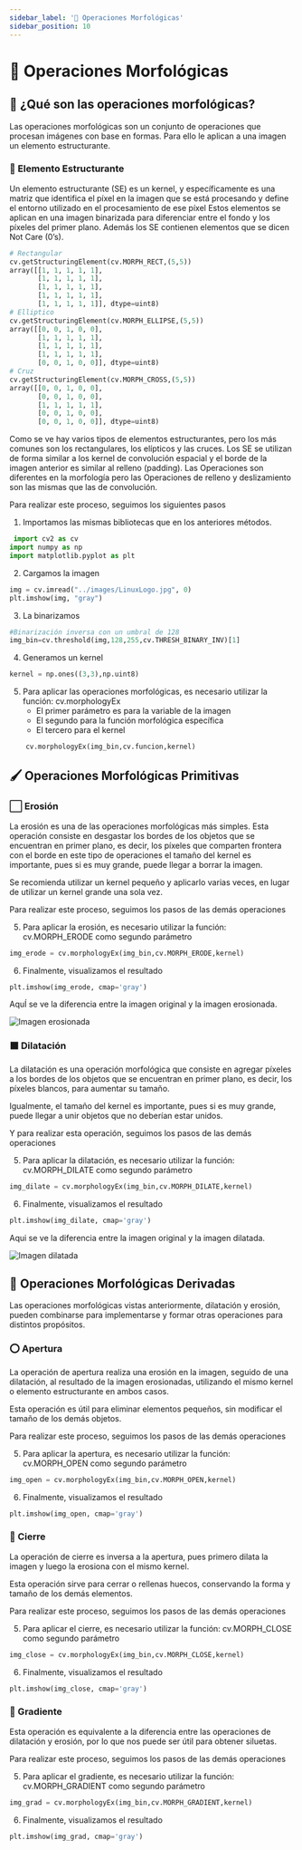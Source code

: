 ```yaml
---
sidebar_label: '🐼 Operaciones Morfológicas'
sidebar_position: 10
---
```


# 🐼 Operaciones Morfológicas

## 📝 ¿Qué son las operaciones morfológicas?

Las operaciones morfológicas son un conjunto de operaciones que procesan imágenes con base en formas. Para ello le aplican a una imagen un elemento estructurante.

### 🔳 Elemento Estructurante

Un elemento estructurante (SE) es un kernel, y específicamente es una matriz que identifica el píxel en la imagen que se está procesando y define el entorno utilizado en el procesamiento de ese píxel
Estos elementos se aplican en una imagen binarizada para diferenciar entre el fondo y los píxeles del primer plano. Además los SE contienen elementos que se dicen Not Care (0’s).

```Python title="Ejemplos de un elemento estructurante"
# Rectangular
cv.getStructuringElement(cv.MORPH_RECT,(5,5))
array([[1, 1, 1, 1, 1],
       [1, 1, 1, 1, 1],
       [1, 1, 1, 1, 1],
       [1, 1, 1, 1, 1],
       [1, 1, 1, 1, 1]], dtype=uint8)
# Elliptico
cv.getStructuringElement(cv.MORPH_ELLIPSE,(5,5))
array([[0, 0, 1, 0, 0],
       [1, 1, 1, 1, 1],
       [1, 1, 1, 1, 1],
       [1, 1, 1, 1, 1],
       [0, 0, 1, 0, 0]], dtype=uint8)
# Cruz
cv.getStructuringElement(cv.MORPH_CROSS,(5,5))
array([[0, 0, 1, 0, 0],
       [0, 0, 1, 0, 0],
       [1, 1, 1, 1, 1],
       [0, 0, 1, 0, 0],
       [0, 0, 1, 0, 0]], dtype=uint8)
```

Como se ve hay varios tipos de elementos estructurantes, pero los más comunes son los rectangulares, los elípticos y las cruces.
Los SE se utilizan de forma similar a los kernel de convolución espacial y el borde de la imagen anterior es similar al relleno (padding). Las Operaciones son diferentes en la morfología pero las Operaciones de relleno y deslizamiento son las mismas que las de convolución.

Para realizar este proceso, seguimos los siguientes pasos

1. Importamos las mismas bibliotecas que en los anteriores métodos.

```python title="Importar bibliotecas"
 import cv2 as cv
import numpy as np
import matplotlib.pyplot as plt
```

2. Cargamos la imagen

```python title="Leer imagen"
img = cv.imread("../images/LinuxLogo.jpg", 0)
plt.imshow(img, "gray")
```

3. La binarizamos

```python title="Binarizar imagen"
#Binarización inversa con un umbral de 128
img_bin=cv.threshold(img,128,255,cv.THRESH_BINARY_INV)[1]
```

4. Generamos un kernel

```python title="Definir kernel"
kernel = np.ones((3,3),np.uint8)
```

5. Para aplicar las operaciones morfológicas, es necesario utilizar la función: cv.morphologyEx
   - El primer parámetro es para la variable de la imagen
   - El segundo para la función morfológica específica
   - El tercero para el kernel

```python title="Función morfológica"
    cv.morphologyEx(img_bin,cv.funcion,kernel)
```

## 🖌️ Operaciones Morfológicas Primitivas

### ⬜ Erosión

La erosión es una de las operaciones morfológicas más simples. Esta operación consiste en desgastar los bordes de los objetos que se encuentran en primer plano, es decir, los píxeles que comparten frontera con el borde en este tipo de operaciones el tamaño del kernel es importante, pues si es muy grande, puede llegar a borrar la imagen.

Se recomienda utilizar un kernel pequeño y aplicarlo varias veces, en lugar de utilizar un kernel grande una sola vez.

Para realizar este proceso, seguimos los pasos de las demás operaciones

5. Para aplicar la erosión, es necesario utilizar la función: cv.MORPH_ERODE como segundo parámetro

```python title="Aplica función de erosión"
img_erode = cv.morphologyEx(img_bin,cv.MORPH_ERODE,kernel)
```

6. Finalmente, visualizamos el resultado

```python title="Plotear imagen"
plt.imshow(img_erode, cmap='gray')
```

AquÍ se ve la diferencia entre la imagen original y la imagen erosionada.

![Imagen erosionada](/img/procesamiento-de-imagenes/imagenes/opmorf/erode.png)

### ⬛ Dilatación

La dilatación es una operación morfológica que consiste en agregar píxeles a los bordes de los objetos que se encuentran en primer plano, es decir, los píxeles blancos, para aumentar su tamaño.

Igualmente, el tamaño del kernel es importante, pues si es muy grande, puede llegar a unir objetos que no deberían estar unidos.

Y para realizar esta operación, seguimos los pasos de las demás operaciones

5. Para aplicar la dilatación, es necesario utilizar la función: cv.MORPH_DILATE como segundo parámetro

```python title="Aplica función de dilatación"
img_dilate = cv.morphologyEx(img_bin,cv.MORPH_DILATE,kernel)
```

6. Finalmente, visualizamos el resultado

```python title="Plotear imagen"
plt.imshow(img_dilate, cmap='gray')
```

Aqui se ve la diferencia entre la imagen original y la imagen dilatada.

![Imagen dilatada](/img/procesamiento-de-imagenes/imagenes/opmorf/dil.png)

## 🎨 Operaciones Morfológicas Derivadas

Las operaciones morfológicas vistas anteriormente, dilatación y erosión, pueden combinarse para implementarse y formar otras operaciones para distintos propósitos.

### ⭕ Apertura

La operación de apertura realiza una erosión en la imagen, seguido de una dilatación, al resultado de la imagen erosionadas, utilizando el mismo kernel o elemento estructurante en ambos casos.

Esta operación es útil para eliminar elementos pequeños, sin modificar el tamaño de los demás objetos.

Para realizar este proceso, seguimos los pasos de las demás operaciones

5. Para aplicar la apertura, es necesario utilizar la función: cv.MORPH_OPEN como segundo parámetro

```python title="Aplica función de apertura"
img_open = cv.morphologyEx(img_bin,cv.MORPH_OPEN,kernel)
```

6. Finalmente, visualizamos el resultado

```python title="Plotear imagen"
plt.imshow(img_open, cmap='gray')
```

### 🔴 Cierre

La operación de cierre es inversa a la apertura, pues primero dilata la imagen y luego la erosiona con el mismo kernel.

Esta operación sirve para cerrar o rellenas huecos, conservando la forma y tamaño de los demás elementos.

Para realizar este proceso, seguimos los pasos de las demás operaciones

5. Para aplicar el cierre, es necesario utilizar la función: cv.MORPH_CLOSE como segundo parámetro

```python title="Aplica función de cierre"
img_close = cv.morphologyEx(img_bin,cv.MORPH_CLOSE,kernel)
```

6. Finalmente, visualizamos el resultado

```python title="Plotear imagen"
plt.imshow(img_close, cmap='gray')
```

### 🔲 Gradiente

Esta operación es equivalente a la diferencia entre las operaciones de dilatación y erosión, por lo que nos puede ser útil para obtener siluetas.

Para realizar este proceso, seguimos los pasos de las demás operaciones

5. Para aplicar el gradiente, es necesario utilizar la función: cv.MORPH_GRADIENT como segundo parámetro

```python title="Aplica función gradiente"
img_grad = cv.morphologyEx(img_bin,cv.MORPH_GRADIENT,kernel)
```

6. Finalmente, visualizamos el resultado

```python title="Plotear imagen"
plt.imshow(img_grad, cmap='gray')
```
